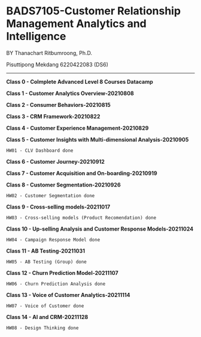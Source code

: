 # BADS7105-Customer Relationship Management Analytics and Intelligence

BY Thanachart Ritbumroong, Ph.D.

Pisuttipong Mekdang 6220422083 (DS6)

----------------------------------------------------------------------------------------------------------------------

 **Class 0 - Colmplete Advanced Level 8 Courses Datacamp**
 
 **Class 1 - Customer Analytics Overview-20210808**
 
 **Class 2 - Consumer Behaviors-20210815**
 
 **Class 3 - CRM Framework-20210822**
 
 **Class 4 - Customer Experience Management-20210829**
 
 **Class 5 - Customer Insights with Multi-dimensional Analysis-20210905**
 
    HW01 - CLV Dashboard done
 
 **Class 6 - Customer Journey-20210912**
 
 **Class 7 - Customer Acquisition and On-boarding-20210919**
 
 **Class 8 - Customer Segmentation-20210926**
 
    HW02 - Customer Segmentation done
 
 **Class 9 - Cross-selling models-20211017**
 
    HW03 - Cross-selling models (Product Recomendation) done
 
 **Class 10 - Up-selling Analysis and Customer Response Models-20211024**
 
    HW04 - Campaign Response Model done
 
 **Class 11 - AB Testing-20211031**
 
    HW05 - AB Testing (Group) done
 
 **Class 12 - Churn Prediction Model-20211107**
 
    HW06 - Churn Prediction Analysis done
 
 **Class 13 - Voice of Customer Analytics-20211114** 
 
    HW07 - Voice of Customer done
 
 **Class 14 - AI and CRM-20211128**
 
    HW08 - Design Thinking done
